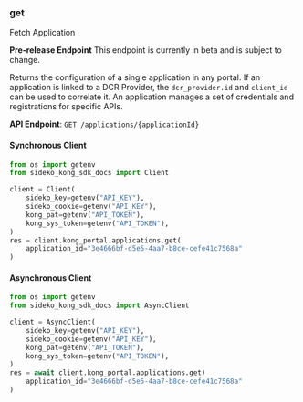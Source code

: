 
### get <a name="get"></a>
Fetch Application

**Pre-release Endpoint**
This endpoint is currently in beta and is subject to change.

Returns the configuration of a single application in any portal. If an application is linked to a DCR Provider, the `dcr_provider.id` and `client_id` can be used to correlate it. An application manages a set of credentials and registrations for specific APIs.

**API Endpoint**: `GET /applications/{applicationId}`

#### Synchronous Client

```python
from os import getenv
from sideko_kong_sdk_docs import Client

client = Client(
    sideko_key=getenv("API_KEY"),
    sideko_cookie=getenv("API_KEY"),
    kong_pat=getenv("API_TOKEN"),
    kong_sys_token=getenv("API_TOKEN"),
)
res = client.kong_portal.applications.get(
    application_id="3e4666bf-d5e5-4aa7-b8ce-cefe41c7568a"
)
```

#### Asynchronous Client

```python
from os import getenv
from sideko_kong_sdk_docs import AsyncClient

client = AsyncClient(
    sideko_key=getenv("API_KEY"),
    sideko_cookie=getenv("API_KEY"),
    kong_pat=getenv("API_TOKEN"),
    kong_sys_token=getenv("API_TOKEN"),
)
res = await client.kong_portal.applications.get(
    application_id="3e4666bf-d5e5-4aa7-b8ce-cefe41c7568a"
)
```
